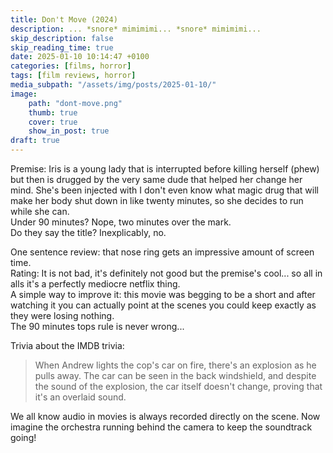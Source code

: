 ```yaml
---
title: Don't Move (2024)
description: ... *snore* mimimimi... *snore* mimimimi...
skip_description: false
skip_reading_time: true
date: 2025-01-10 10:14:47 +0100
categories: [films, horror]
tags: [film reviews, horror]
media_subpath: "/assets/img/posts/2025-01-10/"
image:
    path: "dont-move.png"
    thumb: true
    cover: true
    show_in_post: true
draft: true
---
```

<span class="reviewsection">Premise:</span> Iris is a young lady that is interrupted before killing herself (phew) but then is drugged by the very same dude that helped her change her mind. She's been injected with I don't even know what magic drug that will make her body shut down in like twenty minutes, so she decides to run while she can.<br/>
<span class="reviewsection">Under 90 minutes?</span> Nope, two minutes over the mark.<br/>
<span class="reviewsection">Do they say the title?</span> Inexplicably, no.

<span class="reviewsection">One sentence review:</span> that nose ring gets an impressive amount of screen time.<br/>
<span class="reviewsection">Rating:</span> It is not bad, it's definitely not good but the premise's cool... so all in alls it's a perfectly mediocre netflix thing.<br/>
<span class="reviewsection">A simple way to improve it:</span> this movie was begging to be a short and after watching it you can actually point at the scenes you could keep exactly as they were losing nothing.<br/>The 90 minutes tops rule is never wrong...

<span class="reviewsection">Trivia about the IMDB trivia:</span>
> When Andrew lights the cop's car on fire, there's an explosion as he pulls away. The car can be seen in the back windshield, and despite the sound of the explosion, the car itself doesn't change, proving that it's an overlaid sound.

We all know audio in movies is always recorded directly on the scene. Now imagine the orchestra running behind the camera to keep the soundtrack going!

